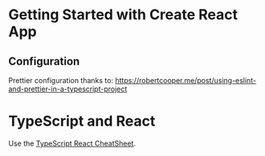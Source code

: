 # Getting Started with Create React App

## Configuration

Prettier configuration thanks to: https://robertcooper.me/post/using-eslint-and-prettier-in-a-typescript-project

# TypeScript and React

Use the [TypeScript React CheatSheet](https://react-typescript-cheatsheet.netlify.app/docs/basic/getting-started/context).
